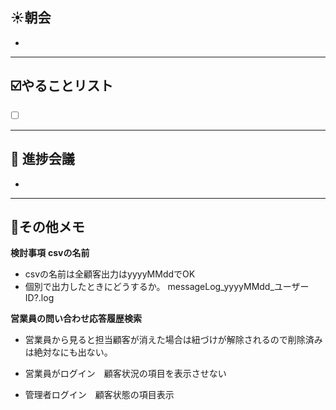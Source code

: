 ## **☀️**朝会

- 

---
## ☑️やることリスト

- [ ]  


---
## 📌 進捗会議

- 


---
## 📝その他メモ

**検討事項**
**csvの名前**
- csvの名前は全顧客出力はyyyyMMddでOK
- 個別で出力したときにどうするか。
  messageLog_yyyyMMdd_ユーザーID?.log

**営業員の問い合わせ応答履歴検索**
- 営業員から見ると担当顧客が消えた場合は紐づけが解除されるので削除済みは絶対なにも出ない。

- 営業員がログイン　顧客状況の項目を表示させない
- 管理者ログイン　顧客状態の項目表示
  